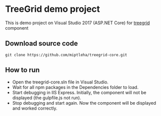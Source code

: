 # TreeGrid demo project
This is demo project on Visual Studio 2017 (ASP.NET Core) for [treegrid](https://github.com/miptleha/treegrid-js) component

## Download source code
```
git clone https://github.com/miptleha/treegrid-core.git
```

## How to run
* Open the treegrid-core.sln file in Visual Studio. 
* Wait for all npm packages in the Dependencies folder to load. 
* Start debugging in IIS Express. Initially, the component will not be displayed (the gulpfile.js not run). 
* Stop debugging and start again. Now the component will be displayed and worked correctly.
